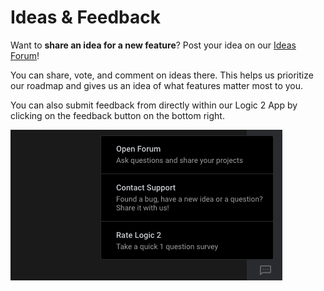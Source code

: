 # Ideas & Feedback

Want to **share an idea for a new feature**? Post your idea on our [Ideas Forum](https://ideas.saleae.com/b/feature-requests/)!

You can share, vote, and comment on ideas there. This helps us prioritize our roadmap and gives us an idea of what features matter most to you.

You can also submit feedback from directly within our Logic 2 App by clicking on the feedback button on the bottom right.

![Contact Support via the Logic 2 app](<../.gitbook/assets/Screen Shot 2022-01-10 at 6.43.33 PM.png>)

